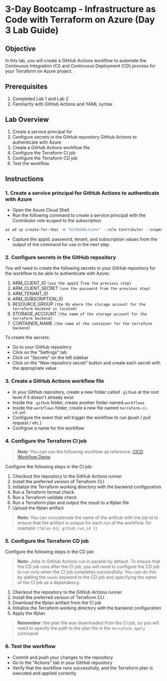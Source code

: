 # 3-Day Bootcamp - Infrastructure as Code with Terraform on Azure (Day 3 Lab Guide)

## Objective
In this lab, you will create a GitHub Actions workflow to automate the Continuous Integration (CI) and Continuous Deployment (CD) process for your Terraform on Azure project.

## Prerequisites
1. Completed Lab 1 and Lab 2
2. Familiarity with GitHub Actions and YAML syntax

## Lab Overview
1. Create a service principal for 
2. Configure secrets in the GitHub repository
GitHub Actions to authenticate with Azure
3. Create a GitHub Actions workflow file
4. Configure the Terraform CI job
5. Configure the Terraform CD job
6. Test the workflow

## Instructions

### 1. Create a service principal for GitHub Actions to authenticate with Azure

- Open the Azure Cloud Shell
- Run the following command to create a service principal with the Contributor role scoped to the subscription
```powershell
az ad sp create-for-rbac -n "GitHubActions" --role Contributor --scopes /subscriptions/<subscription-id>
```
- Capture the appId, password, tenant, and subscription values from the output of the command for use in the next step

### 2. Configure secrets in the GitHub repository
You will need to create the following secrets in your GitHub repository for the workflow to be able to authenticate with Azure:

1. ARM_CLIENT_ID `(use the appId from the previous step)`
2. ARM_CLIENT_SECRET `(use the password from the previous step)`
3. ARM_TENANT_ID
4. ARM_SUBSCRIPTION_ID
5. RESOURCE_GROUP `(the RG where the storage account for the terraform backend is located)`
6. STORAGE_ACCOUNT `(the name of the storage account for the terraform backend)`
7. CONTAINER_NAME `(the name of the container for the terraform backend)`

To create the secrets:

- Go to your GitHub repository
- Click on the "Settings" tab
- Click on "Secrets" on the left sidebar
- Click on the "New repository secret" button and create each secret with the appropriate value

### 3. Create a GitHub Actions workflow file
- In your GitHub repository, create a new folder called `.github` at the root level if it doesn't already exist
- Inside the `.github` folder, create another folder named `workflows`
- Inside the `workflows` folder, create a new file named `terraform-ci-cd.yml`
- Configure the event that will trigger the workflow to run (push / pull request / etc.)
- Configrue a name for the workflow

### 4. Configure the Terraform CI job

>**Note**: You can use the following workflow as reference: [CICD Workflow Demo](../../Resources/GitHub%20Demo/Terraform-CICD.yml)

Configure the following steps in the CI job:

1. Checkout the repository to the GitHub Actions runner
2. Install the preferred version of Terraform CLI
3. Initialize the Terraform working directory with the backend configuration
4. Run a Terraform format check
5. Run a Terraform validate check
6. Run a Terraform plan and output the result to a tfplan file
7. Upload the tfplan artifact
> **Note:** You can concatenate the name of the artifcat with the job id to ensure that the artifact is unique for each run of the workflow. for example: `tfplan-${{ github.run_id }}`

### 5. Configure the Terraform CD job
Configure the following steps in the CD job:
> **Note:** Jobs in GitHub Actions run in parallel by default. To ensure that the CD job runs after the CI job, you will need to configure the CD job to run only when the CI job completes successfully. You can do this by adding the `needs` keyword to the CD job and specifying the name of the CI job as a dependency.

1. Checkout the repository to the GitHub Actions runner
2. Install the preferred version of Terraform CLI
3. Download the tfplan artifact from the CI job
4. Initialize the Terraform working directory with the backend configuration
5. Apply the tfplan
> **Remember:** the plan file was downloaded from the CI job, so you will need to specify the path to the plan file in the `terraform apply` command


### 6. Test the workflow
- Commit and push your changes to the repository
- Go to the "Actions" tab in your GitHub repository
- Verify that the workflow runs successfully, and the Terraform plan is executed and applied correctly
